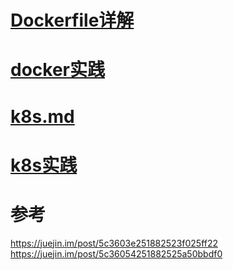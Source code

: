 # [Dockerfile详解](Docker/Dockerfile.md)
# [docker实践](Docker/docker实践.md)
# [k8s.md](Docker/k8s.md)
# [k8s实践](Docker/k8s实践.md)


# 参考
https://juejin.im/post/5c3603e251882523f025ff22 
https://juejin.im/post/5c36054251882525a50bbdf0 